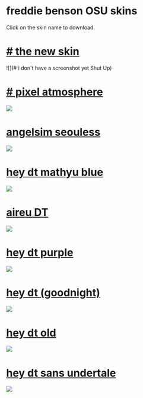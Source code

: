 # freddie benson OSU skins


Click on the skin name to download.

# [# the new skin](https://masterchefcanada.s-ul.eu/Y5N3gZxW)
![](# i don't have a screenshot yet Shut Up)

# [# pixel atmosphere](https://waa.ai/o5dU)
![](https://osu.ppy.sh/ss/13053194)

# [angelsim seouless](https://urwomb.s-ul.eu/muaCmiwV)
![](https://i.imgur.com/UsOZpZd.jpg)

# [hey dt mathyu blue](https://cdn.discordapp.com/attachments/422089029178359809/531758454331801600/mathyuheydt.osk)
![](https://osu.ppy.sh/ss/12494192)

# [aireu DT](https://cdn.discordapp.com/attachments/502936270436171806/529872031739674644/-_aireudt.osk)
![](https://osu.ppy.sh/ss/12427456)

# [hey dt purple](https://puu.sh/Cqn5a/301ad0368c.osk)
![](https://osu.ppy.sh/ss/12427144)

# [hey dt (goodnight)](https://urwomb.s-ul.eu/8bxnmIYn)
![](https://osu.ppy.sh/ss/12427102)

# [hey dt old](https://urwomb.s-ul.eu/vXbL0IRH)
![](https://osu.ppy.sh/ss/12427108)

# [hey dt sans undertale](https://urwomb.s-ul.eu/TWRAE2Zg)
![](https://osu.ppy.sh/ss/12427105)
